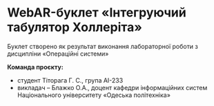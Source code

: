 # WebAR-буклет «Інтегруючий табулятор Холлеріта»
Буклет створено як результат виконання лабораторної роботи з дисципліни
«Операційні системи»

**Команда проєкту:**
- студент Тіторага Г. С., група АІ-233
- викладач – Блажко О.А., доцент кафедри інформаційних систем Національного
університету «Одеська політехніка»

